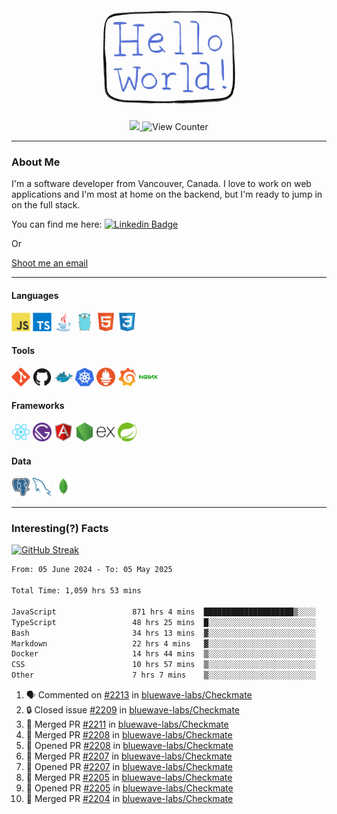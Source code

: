 <div align="center">
    <img src="./img/hello_world.webp" height="200px" width="">
    <div>
        <a href="https://www.linkedin.com/in/ajhollid">
            <img src="https://img.shields.io/badge/LinkedIn-blue"/>
        </a>
        <img src="https://komarev.com/ghpvc/?username=ajhollid&color=yellow" alt="View Counter">
    </div>
</div>

---

### About Me

I'm a software developer from Vancouver, Canada. I love to work on web applications and I'm most at home on the backend, but I'm ready to jump in on the full stack.

You can find me here: [![Linkedin Badge](https://img.shields.io/badge/-ajhollid-blue?style=flat&logo=Linkedin&logoColor=white)](https://www.linkedin.com/in/ajhollid)

Or

[Shoot me an email](mailto:ajhollid@gmail.com)

---

#### Languages

<div>
    <img src="./img/devicons/javascript-original.svg" width=30 height=30 alt="JavaScript">
    <img src="/img/devicons/typescript-original.svg" width=30 height=30 alt="TypeScript">
    <img src="./img/devicons/java-original.svg" width=30 height=30 alt="Java">
    <img src="./img/devicons/go-original.svg" width=30 height=30 alt="Golang">
    <img src="./img/devicons/html5-original.svg" width=30 height=30 alt="HTML 5">
    <img src="./img/devicons/css3-original.svg" width=30 height=30 alt="CSS 3">
</div>

#### Tools

<div>
    <img src="./img/devicons/git-original.svg" width=30 height=30 alt="Git">
    <img src="./img/devicons/github-original.svg" width=30 height=30 alt="Github">
    <img src="./img/devicons/docker-original.svg" width=30 
    height=30 alt="Docker">
    <img src="./img/devicons/kubernetes-original.svg" width=30 height=30 alt="K8">
    <img src="./img/devicons/prometheus-original.svg" width=30 height=30 alt="Prometheus">
    <img src="./img/devicons/grafana-original.svg" width=30 height=30 alt="Grafana">
    <img src="./img/devicons/nginx-original.svg" width=30 height=30 alt="Nginx">
</div>

#### Frameworks

<div>
    <img src="./img/devicons/react-original.svg" width=30 height=30 alt="React">
    <img src="./img/devicons/gatsby-original.svg" width=30 height=30 alt="Gatsby">
    <img src="./img/devicons/angularjs-original.svg" width=30 height=30 alt="AngularJS">
    <img src="./img/devicons/nodejs-original.svg" width=30 height=30 alt="NodeJS">
    <img src="./img/devicons/express-original.svg" width=30 height=30 alt="Express">
    <img src="./img/devicons/spring-original.svg" width=30 height=30 alt="Spring">
</div>

#### Data

<div>
    <img src="./img/devicons/postgresql-original.svg" width=30 height=30 alt="Postgresql">
    <img src="./img/devicons/mysql-original.svg" width=30 height=30 alt="Mysql">
    <img src="./img/devicons/mongodb-original.svg" width=30 height=30 alt="MongoDB">
</div>

---

### Interesting(?) Facts

[![GitHub Streak](http://github-readme-streak-stats.herokuapp.com?user=ajhollid)](https://git.io/streak-stats)

 <!--START_SECTION:waka-->

```txt
From: 05 June 2024 - To: 05 May 2025

Total Time: 1,059 hrs 53 mins

JavaScript                 871 hrs 4 mins  ████████████████████▒░░░░   81.64 %
TypeScript                 48 hrs 25 mins  █░░░░░░░░░░░░░░░░░░░░░░░░   04.54 %
Bash                       34 hrs 13 mins  ▓░░░░░░░░░░░░░░░░░░░░░░░░   03.21 %
Markdown                   22 hrs 4 mins   ▓░░░░░░░░░░░░░░░░░░░░░░░░   02.07 %
Docker                     14 hrs 44 mins  ▒░░░░░░░░░░░░░░░░░░░░░░░░   01.38 %
CSS                        10 hrs 57 mins  ▒░░░░░░░░░░░░░░░░░░░░░░░░   01.03 %
Other                      7 hrs 7 mins    ▒░░░░░░░░░░░░░░░░░░░░░░░░   00.67 %
```

<!--END_SECTION:waka-->


<!--START_SECTION:activity-->
1. 🗣 Commented on [#2213](https://github.com/bluewave-labs/Checkmate/issues/2213#issuecomment-2858674932) in [bluewave-labs/Checkmate](https://github.com/bluewave-labs/Checkmate)
2. 🔒 Closed issue [#2209](https://github.com/bluewave-labs/Checkmate/issues/2209) in [bluewave-labs/Checkmate](https://github.com/bluewave-labs/Checkmate)
3. 🎉 Merged PR [#2211](https://github.com/bluewave-labs/Checkmate/pull/2211) in [bluewave-labs/Checkmate](https://github.com/bluewave-labs/Checkmate)
4. 🎉 Merged PR [#2208](https://github.com/bluewave-labs/Checkmate/pull/2208) in [bluewave-labs/Checkmate](https://github.com/bluewave-labs/Checkmate)
5. 💪 Opened PR [#2208](https://github.com/bluewave-labs/Checkmate/pull/2208) in [bluewave-labs/Checkmate](https://github.com/bluewave-labs/Checkmate)
6. 🎉 Merged PR [#2207](https://github.com/bluewave-labs/Checkmate/pull/2207) in [bluewave-labs/Checkmate](https://github.com/bluewave-labs/Checkmate)
7. 💪 Opened PR [#2207](https://github.com/bluewave-labs/Checkmate/pull/2207) in [bluewave-labs/Checkmate](https://github.com/bluewave-labs/Checkmate)
8. 🎉 Merged PR [#2205](https://github.com/bluewave-labs/Checkmate/pull/2205) in [bluewave-labs/Checkmate](https://github.com/bluewave-labs/Checkmate)
9. 💪 Opened PR [#2205](https://github.com/bluewave-labs/Checkmate/pull/2205) in [bluewave-labs/Checkmate](https://github.com/bluewave-labs/Checkmate)
10. 🎉 Merged PR [#2204](https://github.com/bluewave-labs/Checkmate/pull/2204) in [bluewave-labs/Checkmate](https://github.com/bluewave-labs/Checkmate)
<!--END_SECTION:activity-->
